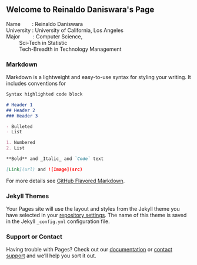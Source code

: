 ## Welcome to Reinaldo Daniswara's Page

Name &nbsp;&nbsp;&nbsp;&nbsp;&nbsp;&nbsp;&nbsp;: Reinaldo Daniswara <br />
University  : University of California, Los Angeles <br />
Major &nbsp;&nbsp;&nbsp;&nbsp;&nbsp;&nbsp;&nbsp;&nbsp;: Computer Science, <br />
&nbsp;&nbsp;&nbsp;&nbsp;&nbsp;&nbsp;&nbsp;&nbsp;         Sci-Tech in Statistic <br />
&nbsp;&nbsp;&nbsp;&nbsp;&nbsp;&nbsp;&nbsp;&nbsp; Tech-Breadth in Technology Management <br />

### Markdown

Markdown is a lightweight and easy-to-use syntax for styling your writing. It includes conventions for

```markdown
Syntax highlighted code block

# Header 1
## Header 2
### Header 3

- Bulleted
- List

1. Numbered
2. List

**Bold** and _Italic_ and `Code` text

[Link](url) and ![Image](src)
```

For more details see [GitHub Flavored Markdown](https://guides.github.com/features/mastering-markdown/).

### Jekyll Themes

Your Pages site will use the layout and styles from the Jekyll theme you have selected in your [repository settings](https://github.com/rdans/rdans.github.io/settings). The name of this theme is saved in the Jekyll `_config.yml` configuration file.

### Support or Contact

Having trouble with Pages? Check out our [documentation](https://help.github.com/categories/github-pages-basics/) or [contact support](https://github.com/contact) and we’ll help you sort it out.
